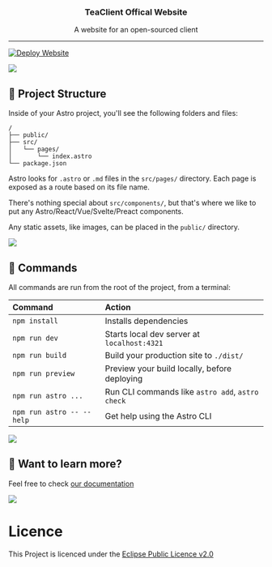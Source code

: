 <h3 align="center">TeaClient Offical Website</h3>
<p align="center">A website for an open-sourced client</p>

---

[![Deploy Website](https://github.com/TeaClientMC/Website/actions/workflows/deploy.yml/badge.svg?branch=main)](https://github.com/TeaClientMC/Website/actions/workflows/deploy.yml)

<img src="https://raw.githubusercontent.com/TeaclientMinecraft/.github/main/profile/dividers.png">

## 🚀 Project Structure

Inside of your Astro project, you'll see the following folders and files:

```text
/
├── public/
├── src/
│   └── pages/
│       └── index.astro
└── package.json
```

Astro looks for `.astro` or `.md` files in the `src/pages/` directory. Each page is exposed as a route based on its file name.

There's nothing special about `src/components/`, but that's where we like to put any Astro/React/Vue/Svelte/Preact components.

Any static assets, like images, can be placed in the `public/` directory.

<img src="https://raw.githubusercontent.com/TeaclientMinecraft/.github/main/profile/dividers.png">

## 🧞 Commands

All commands are run from the root of the project, from a terminal:

| Command                   | Action                                           |
| :------------------------ | :----------------------------------------------- |
| `npm install`             | Installs dependencies                            |
| `npm run dev`             | Starts local dev server at `localhost:4321`      |
| `npm run build`           | Build your production site to `./dist/`          |
| `npm run preview`         | Preview your build locally, before deploying     |
| `npm run astro ...`       | Run CLI commands like `astro add`, `astro check` |
| `npm run astro -- --help` | Get help using the Astro CLI                     |

<img src="https://raw.githubusercontent.com/TeaclientMinecraft/.github/main/profile/dividers.png">

## 👀 Want to learn more?

Feel free to check [our documentation](https://docs.teaclient.net)

<img src="https://raw.githubusercontent.com/TeaclientMinecraft/.github/main/profile/dividers.png">

# Licence

This Project is licenced under the [Eclipse Public Licence v2.0](https://www.eclipse.org/legal/epl-2.0/)

